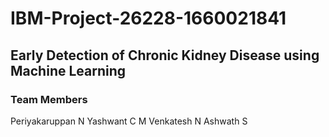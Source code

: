 # IBM-Project-26228-1660021841
## Early Detection of Chronic Kidney Disease using Machine Learning
### Team Members
Periyakaruppan N
Yashwant C M
Venkatesh N
Ashwath S
